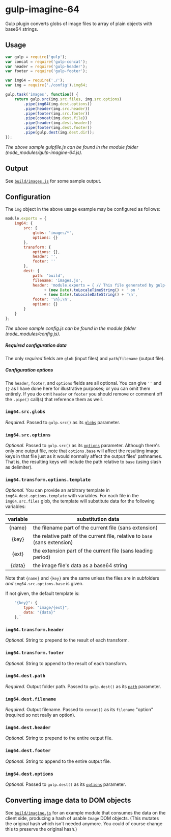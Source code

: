 # gulp-imagine-64
Gulp plugin converts globs of image files to array of plain objects with base64 strings.

## Usage

```javascript
var gulp = require('gulp');
var concat = require('gulp-concat');
var header = require('gulp-header');
var footer = require('gulp-footer');

var img64 = require('./');
var img = require('./config').img64;

gulp.task('images', function() {
    return gulp.src(img.src.files, img.src.options)
        .pipe(img64(img.dest.options))
        .pipe(header(img.src.header))
        .pipe(footer(img.src.footer))
        .pipe(concat(img.dest.file))
        .pipe(header(img.dest.header))
        .pipe(footer(img.dest.footer))
        .pipe(gulp.dest(img.dest.dir));
});
```

_The above sample gulpfile.js can be found in the module folder (node_modules/gulp-imagine-64.js)._

## Output
See [`build/images.js`](https://github.com/joneit/gulp-imagine-64/blob/master/build/images.js) for some sample output.

## Configuration
The `img` object in the above usage example may be configured as follows:

```javascript
module.exports = {
    img64: {
        src: {
            globs: 'images/*',
            options: {}
        },
        transform: {
            options: {},
            header: '',
            footer: ''
        },
        dest: {
            path: 'build',
            filename: 'images.js',
            header: 'module.exports = { // This file generated by gulp-imagine-64 at '
                 + (new Date).toLocaleTimeString() + ' on '
                 + (new Date).toLocaleDateString() + '\n',
            footer: '\n};\n',
            options: {}
        }
    }
};
```

_The above sample config.js can be found in the module folder (node_modules/config.js)._

##### Required configuration data
The only _required_ fields are `glob` (input files) and `path`/`filename` (output file).

##### Configuration options
The `header`, `footer`, and `options` fields are all optional. You can give `''` and `{}` as I have done here for illustrative purposes; or you can omit them entirely. If you do omit `header` or `footer` you should remove or comment off the `.pipe()` call(s) that reference them as well.

### `img64.src.globs`
_Required._ Passed to `gulp.src()` as its [`globs`](https://github.com/gulpjs/gulp/blob/master/docs/API.md#globs) parameter.

### `img64.src.options` 
_Optional._ Passed to `gulp.src()` as its [`options`](https://github.com/gulpjs/gulp/blob/master/docs/API.md#options) parameter. Although there's only one output file, note that `options.base` will affect the resulting image keys in that file just as it would normally affect the output files' pathnames. That is, the resulting keys will include the path relative to `base` (using slash as delimiter).

### `img64.transform.options.template`
_Optional._ You can provide an arbitrary template in `img64.dest.options.template` with variables. For each file in the `img64.src.files` glob, the template will substitute data for the following variables:

variable|substitution data
:---:|--------
{name} | the filename part of the current file (sans extension)
{key} | the relative path of the current file, relative to `base` (sans extension)
{ext} | the extension part of the current file (sans leading period)
{data} | the image file's data as a base64 string

Note that `{name}` and `{key}` are the same unless the files are in subfolders _and_ `img64.src.options.base` is given.

If not given, the default template is:
```javascript
    "{key}": {
        type: "image/{ext}",
        data: "{data}"
    },`
```

### `img64.transform.header`
_Optional._ String to prepend to the result of each transform.

### `img64.transform.footer`
_Optional._ String to append to the result of each transform.

### `img64.dest.path`
_Required._ Output folder path. Passed to `gulp.dest()` as its [`path`](https://github.com/gulpjs/gulp/blob/master/docs/API.md#path) parameter.

### `img64.dest.filename`
_Required._ Output filename. Passed to `concat()` as its `filename` "option" (required so not really an option).

### `img64.dest.header`
_Optional._ String to prepend to the entire output file.

### `img64.dest.footer`
_Optional._ String to append to the entire output file.

### `img64.dest.options`
_Optional._ Passed to `gulp.dest()` as its [`options`](https://github.com/gulpjs/gulp/blob/master/docs/API.md#options-1) parameter.

## Converting image data to DOM objects
See [`build/imagine.js`](https://github.com/joneit/gulp-imagine-64/blob/master/build/imagine.js) for an example module that consumes the data on the client side, producing a hash of usable `Image` DOM objects. (This mutates the original hash which isn't needed anymore. You could of course change this to preserve the original hash.)
